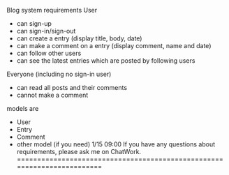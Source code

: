 Blog system requirements
User
- can sign-up
- can sign-in/sign-out
- can create a entry (display title, body, date)
- can make a comment on a entry (display comment, name and date)
- can follow other users
- can see the latest entries which are posted by following users

Everyone (including no sign-in user)
- can read all posts and their comments
- cannot make a comment

models are
- User
- Entry
- Comment
- other model (if you need)
1/15 09:00
If you have any questions about requirements, please ask me on ChatWork.
========================================================================
